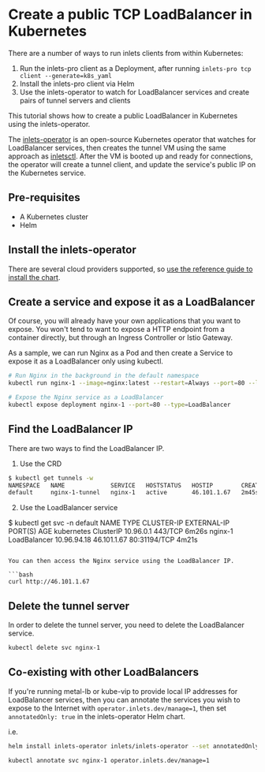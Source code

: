 # Create a public TCP LoadBalancer in Kubernetes

There are a number of ways to run inlets clients from within Kubernetes:

1. Run the inlets-pro client as a Deployment, after running `inlets-pro tcp client --generate=k8s_yaml`
2. Install the inlets-pro client via Helm
3. Use the inlets-operator to watch for LoadBalancer services and create pairs of tunnel servers and clients

This tutorial shows how to create a public LoadBalancer in Kubernetes using the inlets-operator.

The [inlets-operator](https://github.com/inlets/inlets-operator) is an open-source Kubernetes operator that watches for LoadBalancer services, then creates the tunnel VM using the same approach as [inletsctl](/docs/reference/inletsctl). After the VM is booted up and ready for connections, the operator will create a tunnel client, and update the service's public IP on the Kubernetes service.

## Pre-requisites

* A Kubernetes cluster
* Helm

## Install the inlets-operator

There are several cloud providers supported, so [use the reference guide to install the chart](/docs/reference/inlets-operator.md).

## Create a service and expose it as a LoadBalancer

Of course, you will already have your own applications that you want to expose. You won't tend to want to expose a HTTP endpoint from a container directly, but through an Ingress Controller or Istio Gateway.

As a sample, we can run Nginx as a Pod and then create a Service to expose it as a LoadBalancer only using kubectl.

```bash
# Run Nginx in the background in the default namespace
kubectl run nginx-1 --image=nginx:latest --restart=Always --port=80 --labels app=nginx

# Expose the Nginx service as a LoadBalancer
kubectl expose deployment nginx-1 --port=80 --type=LoadBalancer
```

## Find the LoadBalancer IP

There are two ways to find the LoadBalancer IP.

1. Use the CRD

```bash
$ kubectl get tunnels -w
NAMESPACE   NAME             SERVICE   HOSTSTATUS   HOSTIP        CREATED
default     nginx-1-tunnel   nginx-1   active       46.101.1.67   2m45s
```

2. Use the LoadBalancer service

$ kubectl get svc -n default
NAME         TYPE           CLUSTER-IP    EXTERNAL-IP               PORT(S)        AGE
kubernetes   ClusterIP      10.96.0.1     <none>                    443/TCP        6m26s
nginx-1      LoadBalancer   10.96.94.18   46.101.1.67               80:31194/TCP   4m21s
```

You can then access the Nginx service using the LoadBalancer IP.

```bash
curl http://46.101.1.67
```

## Delete the tunnel server

In order to delete the tunnel server, you need to delete the LoadBalancer service.

```bash
kubectl delete svc nginx-1
```

## Co-existing with other LoadBalancers

If you're running metal-lb or kube-vip to provide local IP addresses for LoadBalancer services, then you can annotate the services you wish to expose to the Internet with `operator.inlets.dev/manage=1`, then set `annotatedOnly: true` in the inlets-operator Helm chart.

i.e.

```bash
helm install inlets-operator inlets/inlets-operator --set annotatedOnly=true
```


```bash
kubectl annotate svc nginx-1 operator.inlets.dev/manage=1
```

